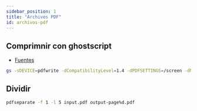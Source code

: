 ```yaml
---
sidebar_position: 1
title: "Archivos PDF"
id: archivos-pdf
---
```


## Comprimnir con ghostscript

- [Fuentes](https://www.digitalocean.com/community/tutorials/reduce-pdf-file-size-in-linux)

```bash
gs -sDEVICE=pdfwrite -dCompatibilityLevel=1.4 -dPDFSETTINGS=/screen -dNOPAUSE -dQUIET -dBATCH -sOutputFile=output/output.pdf output.pdf
```

## Dividir

```bash
pdfseparate -f 1 -l 5 input.pdf output-page%d.pdf
```
